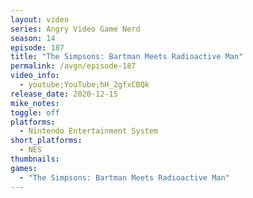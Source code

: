 ```yaml
---
layout: video
series: Angry Video Game Nerd
season: 14
episode: 187
title: "The Simpsons: Bartman Meets Radioactive Man"
permalink: /avgn/episode-187
video_info:
  - youtube;YouTube;hH_2gfxCBQk
release_date: 2020-12-15
mike_notes:
toggle: off
platforms: 
  - Nintendo Entertainment System
short_platforms:
  - NES
thumbnails: 
games: 
  - "The Simpsons: Bartman Meets Radioactive Man"
---
```

